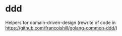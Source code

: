 # ddd
Helpers for domain-driven-design (rewrite of code in https://github.com/francoishill/golang-common-ddd/)
